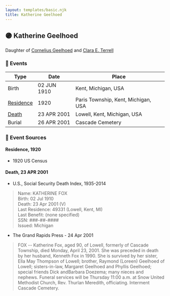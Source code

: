 ```yaml
---
layout: templates/basic.njk
title: Katherine Geelhoed
---
```

## 🟣 Katherine Geelhoed

Daughter of [Cornelius Geelhoed](/people/9/92844960) and [Clara E. Terrell](/people/6/62490094)

### 📆 Events

Type | Date | Place
------ | ------ | ------
Birth | 02 JUN 1910 | Kent, Michigan, USA
[Residence](#event-34ae516d-0613-4182-8751-7f5c016ec034) | 1920 | Paris Township, Kent, Michigan, USA
[Death](#event-2074f0d1-65df-44ab-80eb-dfd92b70c7c4) | 23 APR 2001 | Lowell, Kent, Michigan, USA
Burial | 26 APR 2001 | Cascade Cemetery

### 📰 Event Sources

#### <a id="event-34ae516d-0613-4182-8751-7f5c016ec034"></a> Residence, 1920
* 1920 US Census

#### <a id="event-2074f0d1-65df-44ab-80eb-dfd92b70c7c4"></a> Death, 23 APR 2001
* U.S., Social Security Death Index, 1935-2014
>   
  > Name: KATHERINE FOX  
  > Birth: 02 Jul 1910  
  > Death: 23 Apr 2001 (V)  
  > Last Residence: 49331 (Lowell, Kent, MI)  
  > Last Benefit: (none specified)  
  > SSN: ###-##-####  
  > Issued: Michigan
* The Grand Rapids Press  - 24 Apr 2001
>   
  > FOX -- Katherine Fox, aged 90, of Lowell, formerly of Cascade Township, died Monday, April 23, 2001. She was preceded in death by her husband, Kenneth Fox in 1990. She is survived by her sister, Ella May Thompson of Lowell; brother, Raymond (Loreen) Geelhoed of Lowell; sisters-in-law, Margaret Geelhoed and Phyllis Geelhoed; special friends Dick andBarbara Doezema; many nieces and nephews. Funeral services will be Thursday 11:00 a.m. at Snow United Methodist Church, Rev. Thurlan Meredith, officiating. Interment Cascade Cemetery.
